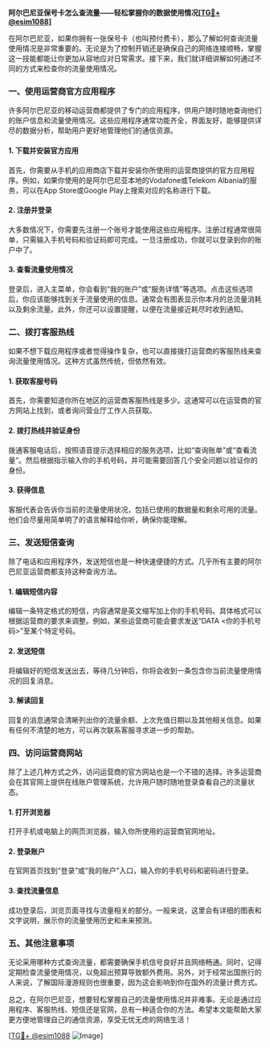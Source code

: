 **阿尔巴尼亚保号卡怎么查流量——轻松掌握你的数据使用情况[[TG💪+ @esim1088](https://t.me/s/esim1088)]**

在阿尔巴尼亚，如果你拥有一张保号卡（也叫预付费卡），那么了解如何查询流量使用情况是非常重要的。无论是为了控制开销还是确保自己的网络连接顺畅，掌握这一技能都能让你更加从容地应对日常需求。接下来，我们就详细讲解如何通过不同的方式来检查你的流量使用情况。

### 一、使用运营商官方应用程序

许多阿尔巴尼亚的移动运营商都提供了专门的应用程序，供用户随时随地查询他们的账户信息和流量使用情况。这些应用程序通常功能齐全，界面友好，能够提供详尽的数据分析，帮助用户更好地管理他们的通信资源。

#### 1. 下载并安装官方应用
首先，你需要从手机的应用商店下载并安装你所使用的运营商提供的官方应用程序。例如，如果你使用的是阿尔巴尼亚本地的Vodafone或Telekom Albania的服务，可以在App Store或Google Play上搜索对应的名称进行下载。

#### 2. 注册并登录
大多数情况下，你需要先注册一个账号才能使用这些应用程序。注册过程通常很简单，只需输入手机号码和验证码即可完成。一旦注册成功，你就可以登录到你的账户中了。

#### 3. 查看流量使用情况
登录后，进入主菜单，你会看到“我的账户”或“服务详情”等选项。点击这些选项后，你应该能够找到关于流量使用的信息。通常会有图表显示你本月的总流量消耗以及剩余流量。此外，你还可以设置提醒，以便在流量接近耗尽时收到通知。

### 二、拨打客服热线

如果不想下载应用程序或者觉得操作复杂，也可以直接拨打运营商的客服热线来查询流量使用情况。这种方式虽然传统，但依然有效。

#### 1. 获取客服号码
首先，你需要知道你所在地区的运营商客服热线是多少。这通常可以在运营商的官方网站上找到，或者询问营业厅工作人员获取。

#### 2. 拨打热线并验证身份
拨通客服电话后，按照语音提示选择相应的服务选项，比如“查询账单”或“查看流量”。然后根据指示输入你的手机号码，并可能需要回答几个安全问题以验证你的身份。

#### 3. 获得信息
客服代表会告诉你当前的流量使用状况，包括已使用的数据量和剩余可用的流量。他们会尽量用简单明了的语言解释给你听，确保你能理解。

### 三、发送短信查询

除了电话和应用程序外，发送短信也是一种快速便捷的方式。几乎所有主要的阿尔巴尼亚运营商都支持这种查询方法。

#### 1. 编辑短信内容
编辑一条特定格式的短信，内容通常是英文缩写加上你的手机号码。具体格式可以根据运营商的要求来调整。例如，某些运营商可能会要求发送“DATA <你的手机号码>”至某个特定号码。

#### 2. 发送短信
将编辑好的短信发送出去，等待几分钟后，你将会收到一条包含你当前流量使用情况的回复消息。

#### 3. 解读回复
回复的消息通常会清晰列出你的流量余额、上次充值日期以及其他相关信息。如果有任何不清楚的地方，可以再次联系客服寻求进一步的帮助。

### 四、访问运营商网站

除了上述几种方式之外，访问运营商的官方网站也是一个不错的选择。许多运营商会在其官网上提供在线账户管理系统，允许用户随时随地登录查看自己的流量状态。

#### 1. 打开浏览器
打开手机或电脑上的网页浏览器，输入你所使用的运营商官网地址。

#### 2. 登录账户
在官网首页找到“登录”或“我的账户”入口，输入你的手机号码和密码进行登录。

#### 3. 查找流量信息
成功登录后，浏览页面寻找与流量相关的部分。一般来说，这里会有详细的图表和文字说明，展示你的流量使用历史和未来预测。

### 五、其他注意事项

无论采用哪种方式查询流量，都需要确保手机信号良好并且网络畅通。同时，记得定期检查流量使用情况，以免超出预算导致额外费用。另外，对于经常出国旅行的人来说，了解国际漫游规则也很重要，因为这会影响到你在国外的流量计费方式。

总之，在阿尔巴尼亚，想要轻松掌握自己的流量使用情况并非难事。无论是通过应用程序、客服热线、短信还是官网，总有一种适合你的方法。希望本文能帮助大家更方便地管理自己的通信资源，享受无忧无虑的网络生活！

[[TG💪+ @esim1088](https://t.me/s/esim1088) ![Image](https://i.postimg.cc/4NQfJmqS/Snipaste-2025-05-13-00-14-12.png)]
